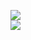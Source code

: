 [![](https://img.shields.io/badge/Made%20With-Github%20Spray-lightgrey.svg?style=for-the-badge&logo=github)](https://github.com/Annihil/github-spray#15363)  
[![](https://i.imgur.com/2DrTn0Z.gif)](https://github.com/Annihil/github-spray)